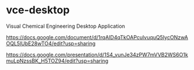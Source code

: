 # vce-desktop
Visual Chemical Engineering Desktop Application

https://docs.google.com/document/d/1rqAID4qTkOAPculvuquQ5IycONzwAOQL5lUbE28wTO4/edit?usp=sharing

https://docs.google.com/presentation/d/1S4_vunJe34zPW7mVVB2WS6O1kmuLpNzssBK_H5TOZ94/edit?usp=sharing